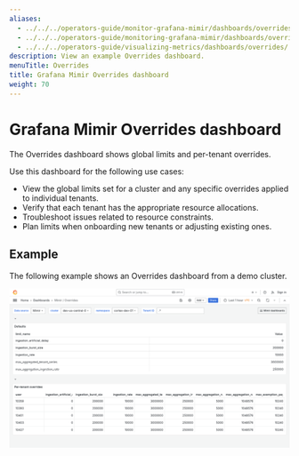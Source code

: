 ```yaml
---
aliases:
  - ../../../operators-guide/monitor-grafana-mimir/dashboards/overrides/
  - ../../../operators-guide/monitoring-grafana-mimir/dashboards/overrides/
  - ../../../operators-guide/visualizing-metrics/dashboards/overrides/
description: View an example Overrides dashboard.
menuTitle: Overrides
title: Grafana Mimir Overrides dashboard
weight: 70
---
```


<!-- Note: This topic is mounted in the GEM documentation. Ensure that all updates are also applicable to GEM. -->

# Grafana Mimir Overrides dashboard

The Overrides dashboard shows global limits and per-tenant overrides.

Use this dashboard for the following use cases:

- View the global limits set for a cluster and any specific overrides applied to individual tenants.
- Verify that each tenant has the appropriate resource allocations.
- Troubleshoot issues related to resource constraints.
- Plan limits when onboarding new tenants or adjusting existing ones.

## Example

The following example shows an Overrides dashboard from a demo cluster.

![Grafana Mimir overrides dashboard](mimir-overrides.png)
